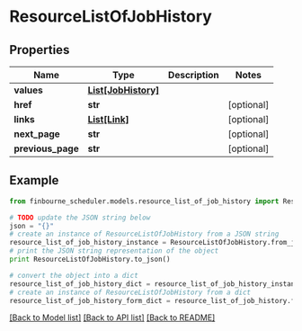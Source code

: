 # ResourceListOfJobHistory


## Properties
Name | Type | Description | Notes
------------ | ------------- | ------------- | -------------
**values** | [**List[JobHistory]**](JobHistory.md) |  | 
**href** | **str** |  | [optional] 
**links** | [**List[Link]**](Link.md) |  | [optional] 
**next_page** | **str** |  | [optional] 
**previous_page** | **str** |  | [optional] 

## Example

```python
from finbourne_scheduler.models.resource_list_of_job_history import ResourceListOfJobHistory

# TODO update the JSON string below
json = "{}"
# create an instance of ResourceListOfJobHistory from a JSON string
resource_list_of_job_history_instance = ResourceListOfJobHistory.from_json(json)
# print the JSON string representation of the object
print ResourceListOfJobHistory.to_json()

# convert the object into a dict
resource_list_of_job_history_dict = resource_list_of_job_history_instance.to_dict()
# create an instance of ResourceListOfJobHistory from a dict
resource_list_of_job_history_form_dict = resource_list_of_job_history.from_dict(resource_list_of_job_history_dict)
```
[[Back to Model list]](../README.md#documentation-for-models) [[Back to API list]](../README.md#documentation-for-api-endpoints) [[Back to README]](../README.md)


